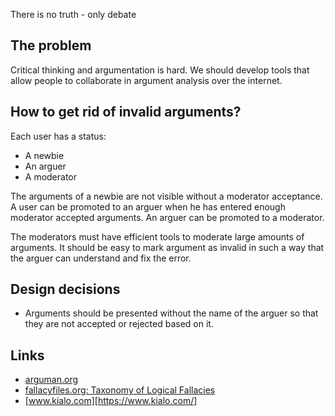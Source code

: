 There is no truth - only debate

## The problem

Critical thinking and argumentation is hard. We should develop tools that allow people to collaborate in argument analysis over the internet.

## How to get rid of invalid arguments?

Each user has a status:

* A newbie
* An arguer
* A moderator

The arguments of a newbie are not visible without a moderator acceptance. A user can be promoted to an arguer when he has entered enough moderator accepted arguments. An arguer can be promoted to a moderator.

The moderators must have efficient tools to moderate large amounts of arguments. It should be easy to mark argument as invalid in such a way that the arguer can understand and fix the error.

## Design decisions

* Arguments should be presented without the name of the arguer so that they are not accepted or rejected based on it.

## Links

* [arguman.org](http://en.arguman.org/)
* [fallacyfiles.org: Taxonomy of Logical Fallacies](http://www.fallacyfiles.org/taxonomy.html)
* [www.kialo.com][https://www.kialo.com/]
